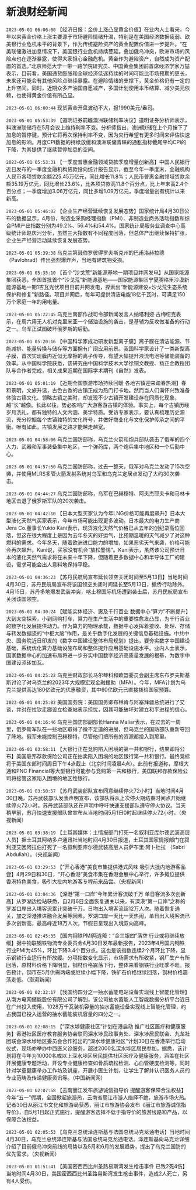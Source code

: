 # 新浪财经新闻
`2023-05-01 06:06:00` 【经济日报：金价上涨凸显黄金价值】在业内人士看来，今年以来黄金价格上涨主要源于市场避险情绪升温，特别是在美国经济数据疲弱、欧美银行业危机未平的背景下，作为传统避险资产的黄金配置价值进一步提升。“在美联储激进加息情况下，美国银行业危机持续蔓延。叠加俄乌冲突，欧洲市场的风险点也在逐渐暴露，使得大家担心金融危机。黄金作为避险资产，自然成为资产配置的首选。”北京师范大学一带一路学院研究员、中国黄金集团前首席经济学家万喆表示，目前看，美国通货膨胀和全球经济低迷持续的时间可能比市场预期的更长，未来还可能会有其他风险点继续暴露。在避险情绪的支撑下，黄金价格仍有一定的上升空间。同时，近期众多产油国自愿减产，多国计划使用本币结算、减少美元依赖，也使得黄金价值有所凸显。

`2023-05-01 06:00:44` 现货黄金开盘波动不大，报1990美元/盎司。

`2023-05-01 05:53:39` 【道明证券前瞻澳洲联储利率决议】道明证券分析师表示，料澳洲联储将在5月会议上维持利率不变。分析师指出，澳洲联储在上个月按下了加息的暂停键，预计它将再次保持利率不变，因为央行希望有更多时间来评估快速加息的影响。月度CPI数据的持续放缓和澳洲联储青睐的通胀指标截尾平均CPI的下降，为其提供了继续暂停加息的空间。

`2023-05-01 05:53:31` 【一季度普惠金融领域贷款季度增量创新高】中国人民银行近日发布的一季度金融机构贷款投向统计报告显示，截至今年一季度末，金融机构人民币各项贷款余额225.45万亿元，同比增长11.8%；人民币普惠金融领域贷款余额35.19万亿元，同比增长23.6%，比各项贷款高11.8个百分点，比上年末高2.4个百分点；一季度增加3.06万亿元，同比多增1.09万亿元，季度增量创有统计以来新高。

`2023-05-01 05:46:02` 【企业生产经营延续恢复发展态势】国家统计局4月30日公布的数据显示，4月份，制造业采购经理指数（PMI）、非制造业商务活动指数和综合PMI产出指数分别为49.2%、56.4%和54.4%。国家统计局服务业调查中心高级统计师赵庆河分析，虽然三大指数有不同程度回落，但总体产出继续保持扩张，企业生产经营活动延续恢复发展态势。

`2023-05-01 05:39:38` 乌克兰第聂伯罗彼得罗夫斯克州的巴甫洛赫拉德（Pavlohrad）传出强烈爆炸声，当地有建筑物受损。

`2023-05-01 05:35:10` 【首个“沙戈荒”新能源基地一期项目并网发电】从国家能源集团获悉，全国首批首个“沙戈荒”新能源基地——国家能源集团宁夏腾格里沙漠新能源基地一期1吉瓦光伏项目日前并网发电，探索出“新能源建设+沙戈荒生态系统保护和修复”新路径。项目并网后，每年可提供清洁电能18亿千瓦时，可满足150万个家庭一年的用电量。

`2023-05-01 05:22:45` 乌克兰南部作战司令部新闻发言人纳塔利娅·古梅纽克表示，在周六用无人机对克里米亚一个储油设施的袭击，是基辅为反攻做准备的行动之一。乌军正试图破坏俄罗斯的后勤。

`2023-05-01 05:20:16` 【中国科学家成功研发新型离子膜】离子膜在清洁能源、节能减排、能量转换与储存等方面拥有广阔应用前景。我国科学家设计了一类新型离子膜，首次实现膜内近似无摩擦的离子传导，有望大幅提升液流电池等储能装备的效率。从中国科学院获悉，该研究由中国科学技术大学徐铜文教授、杨正金教授团队与合作者完成，相关成果近期在国际学术期刊《自然》发表。

`2023-05-01 05:01:19` 【近期全国旅游市场持续回暖 各地古镇迎来踏春热潮】春和景明，文旅升温，古色古香的古镇正成为热门打卡地。然而当人们满怀兴致准备体验古镇文化、领略古镇之美时，却发现不少古镇开发建设存在同质化现象，越“长”越像。长此以往，势必影响广大游客游古镇的体验。事实上，每个古镇历经岁月洗礼，都有独特的人文内涵、美学特质。受访专家表示，要认真梳理历史源流，充分挖掘每个古镇独特的文化符号，并做好商业化与文化保护传承之间的平衡。唯有如此，古镇发展之路才能越走越宽。

`2023-05-01 04:58:06` 乌克兰国防部称，乌克兰火箭和炮兵部队袭击了俄军的四个人力、武器和军事装备集中地区，一个弹药库，两个炮兵集中地区和一个后勤中心。

`2023-05-01 04:57:50` 乌克兰国防部称，过去一整天，俄军对乌克兰发动了15次空袭，并使用MLRS多管火箭发射系统对乌军和乌克兰定居点发动了大约30次袭击。

`2023-05-01 04:44:27` 乌克兰国防部称，乌军在巴赫穆特、阿夫杰耶夫卡和马林卡地区击退了俄罗斯军队的20次袭击。

`2023-05-01 04:42:10` 【日本大型买家认为今年LNG价格可能再度飙升】日本大型液化天然气买家表示，今年市场可能出现更多波动。日本最大的电力生产商Jera Co.董事长Yukio Kani表示，现货液化天然气价格已从去年的创纪录高位回落，但这在很大程度上是因为去年冬天的好运气，比预期温暖的天气减少了对这种燃料的需求。今年冬天，随着欧洲进口能力的增加，如果恶劣天气来袭，价格可能会再次飙升。Kani说，买家没有机会“放松警惕”。Kani表示，虽然该公司预计日本的液化天然气需求将在未来十年下降，但随着更多数据中心和半导体工厂的建设，需求可能会出人意料地保持平稳。

`2023-05-01 04:36:23` 【苏丹民航局宣布延长领空关闭时间至5月13日】当地时间4月30日，苏丹民航局宣布将该国领空关闭时间延长至5月13日，撤侨行动除外。4月15日，苏丹多地爆发武装冲突，喀土穆国际机场遭到袭击后，苏丹民航局宣布关闭该国领空。

`2023-05-01 04:30:24` 【赋能实体经济、惠及千行百业 数据中心“算力”不断提升】大到太空探索，小到网购打车，算力在生产生活中的重要性愈发凸显，为千行百业的数字化发展提供动力。作为算力的物理承载，数据中心发挥着接收、处理、存储与转发数据流的“中枢大脑”作用，是关乎数字化发展的关键信息基础设施。中共中央、国务院近日印发的《数字中国建设整体布局规划》提出，要夯实数字中国建设基础，系统优化算力基础设施布局和整体提升应用基础设施水平。业内人士表示，国家数据中心的加速布局将进一步夯实中国数字经济高质量发展的根基，为数字中国建设添砖加瓦。

`2023-05-01 04:25:22` 乌克兰财政部长马尔琴科和欧盟委员会副主席东布罗夫斯基斯讨论了对乌克兰的2023年大规模宏观金融援助（MFA）。今年，MFA计划为乌克兰提供高达180亿欧元的优惠融资，其中60亿欧元已直接拨给国家预算。

`2023-05-01 04:25:02` 美国国务院：美国国务卿布林肯与阿塞拜疆总统进行了交谈，并对在拉钦走廊设立检查站表示担忧，因其可能破坏对建立和平进程的信心。

`2023-05-01 04:16:46` 乌克兰国防部副部长Hanna Maliar表示，在过去的一周里，俄罗斯军队在一些地区取得了微不足道的进展，但乌克兰的国防部队重新夺回了阵地。俄军未能控制巴赫穆特，尽管他们把所有的资源都投入到那里。

`2023-05-01 03:58:11` 【大银行正在竞购陷入困境的第一共和银行，结果即将公布】美国联邦存款保险公司正在拍卖陷入困境的地区银行第一共和银行。最终竞标将于美国东部时间周日下午4点截止（北京时间凌晨4点）。此前有报道称，摩根大通和PNC Financial等大型银行可能参与竞购第一共和银行，美国联邦存款保险公司将接管这家陷入困境的地区性银行。

`2023-05-01 03:50:57` 【苏丹武装部队宣布同意继续停火72小时】当地时间4月30日晚，苏丹武装部队发表声明宣布，该部队将从上次停火期结束时间点开始继续停火72小时。苏丹武装部队还在声明中呼吁快速支援部队遵守停火协议。当天稍早前，苏丹快速支援部队曾宣布从当地时间5月1日0时起继续停火72小时。（央视新闻）

`2023-05-01 03:38:19` 【土耳其媒体：土情报部门打死一名叙利亚库尔德武装高层人员】据土耳其阿纳多卢通讯社当地时间4月30日报道，土耳其国家情报部门在叙利亚艾因阿拉伯打死了一名叙利亚库尔德武装高层人员萨布里·阿卜杜拉 （Sabri Abdullah）。（央视新闻）

`2023-05-01 03:29:53` 【“开心香港”美食市集提供港式风味 吸引大批内地游客品尝】4月29日和30日，“开心香港”美食市集在香港会展中心举行，许多摊位提供香港特色美食，吸引大批内地游客专程前来品尝。（央视新闻）

`2023-05-01 03:04:36` 【深港“第一口岸”今年累计客流破千万 单日客流多次创新高】从罗湖边检站获悉，自2月6日全面恢复通关以来，有深港“第一口岸”之称的罗湖口岸出入境客流累计突破千万，日均出入境客流超12万人次。随着恢复通关，加之深港推进融合发展等因素，罗湖口岸一天比一天热闹，单日出入境客流已多次创新高，最高峰近18万人次，节假日呈现出入境双向高峰。

`2023-05-01 02:45:35` 【国内钢铁PMI两连降：“金三银四”落空 行业或将继续放缓】据中物联钢铁物流专业委员会4月30日发布最新报告，2023年4月国内钢铁行业PMI为45%，环比下降3.4个百分点。这也是该指数连续2个月环比下降，显示钢铁行业运行有所放缓。分项指数变化显示，市场需求有所收紧，钢厂生产有所回落，原材料价格下降明显，钢材价格震荡下行，整体来看钢铁行业旺季不旺。报告预计，钢市在5月供需两端或继续小幅下降，铁矿石价格继续回落，钢材价格震荡走低。（澎湃新闻）

`2023-05-01 02:32:17` 【我国约四分之一抽水蓄能电站设备实现线上智能化管理】从南方电网储能股份有限公司了解到，该公司抽水蓄能人工智能数据分析平台近日在广州投入使用，1028万千瓦装机容量的抽水蓄能设备实现线上智能化管理，约占我国已投入运营的抽水蓄能装机容量的四分之一。

`2023-05-01 02:08:15` 【“深水埗健康社区”计划在港启动 推广社区医疗和健康服务】香港社区医疗教育服务协会联同深水埗民政事务处、深水埗居民联会、九龙社团联会深水埗地区委员会合作推出的“深水埗健康社区”计划30日在香港举行启动仪式，现场亦举办中西医义诊服务，超过2000名深水埗区居民参加。据悉，该计划将在今年为10000名或以上深水埗区居民提供社区医疗及健康服务，涵盖在社区开展健康专题活动，开设专业健康检查如骨质疏松检测、心血管硬度检测等，同时针对学童健康举办工作坊及讲座，开展小医生计划，让学生了解并认识医务人员的专业范畴及传递健康资讯等。（中国新闻网）

`2023-05-01 02:07:58` 【云南丽江发布旅游诚信指导价 提醒游客保障合法权益】今年“五一”假期，全国掀起旅游热，云南省丽江市游人络绎不绝，旅游市场火热。记者30日从丽江市文化和旅游局获悉，丽江市旅游协会发布《丽江市旅游诚信指导价》，自5月1日起正式施行，提醒游客选择不低于指导价的旅游线路和产品，以保障合法权益。

`2023-05-01 02:05:53` 【乌克兰总统泽连斯基与法国总统马克龙通电话】当地时间4月30日，乌克兰总统泽连斯基与法国总统马克龙通电话。泽连斯基向马克龙详细介绍了目前俄乌冲突前线的局势以及5月和6月的发展趋势，提出了乌克兰国防的优先需求。（央视新闻）

`2023-05-01 01:51:41` 【美国密西西比州圣路易斯湾发生枪击事件 已致2死4伤】当地时间4月30日，美国密西西比州圣路易斯湾发生枪击事件，造成2人死亡，另有4人受伤。

